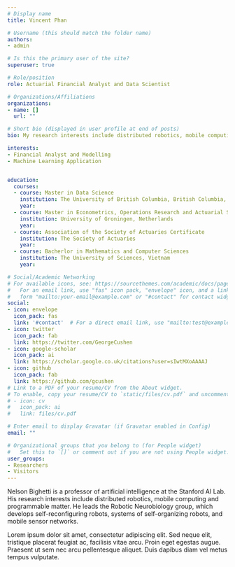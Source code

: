 ```yaml
---
# Display name
title: Vincent Phan

# Username (this should match the folder name)
authors:
- admin

# Is this the primary user of the site?
superuser: true

# Role/position
role: Actuarial Financial Analyst and Data Scientist

# Organizations/Affiliations
organizations:
- name: []
  url: ""

# Short bio (displayed in user profile at end of posts)
bio: My research interests include distributed robotics, mobile computing and programmable matter.

interests:
- Financial Analyst and Modelling
- Machine Learning Application


education:
  courses:
  - course: Master in Data Science
    institution: The University of British Columbia, British Columbia, Canada
    year: 
  - course: Master in Econometrics, Operations Research and Actuarial Studies (Huygens Scholarship)  
    institution: University of Groningen, Netherlands
    year: 
  - course: Association of the Society of Actuaries Certificate
    institution: The Society of Actuaries
    year: 
  - course: Bacherlor in Mathematics and Computer Sciences
    institution: The University of Sciences, Vietnam
    year: 

# Social/Academic Networking
# For available icons, see: https://sourcethemes.com/academic/docs/page-builder/#icons
#   For an email link, use "fas" icon pack, "envelope" icon, and a link in the
#   form "mailto:your-email@example.com" or "#contact" for contact widget.
social:
- icon: envelope
  icon_pack: fas
  link: '#contact'  # For a direct email link, use "mailto:test@example.org".
- icon: twitter
  icon_pack: fab
  link: https://twitter.com/GeorgeCushen
- icon: google-scholar
  icon_pack: ai
  link: https://scholar.google.co.uk/citations?user=sIwtMXoAAAAJ
- icon: github
  icon_pack: fab
  link: https://github.com/gcushen
# Link to a PDF of your resume/CV from the About widget.
# To enable, copy your resume/CV to `static/files/cv.pdf` and uncomment the lines below.
# - icon: cv
#   icon_pack: ai
#   link: files/cv.pdf

# Enter email to display Gravatar (if Gravatar enabled in Config)
email: ""

# Organizational groups that you belong to (for People widget)
#   Set this to `[]` or comment out if you are not using People widget.
user_groups:
- Researchers
- Visitors
---
```


Nelson Bighetti is a professor of artificial intelligence at the Stanford AI Lab. His research interests include distributed robotics, mobile computing and programmable matter. He leads the Robotic Neurobiology group, which develops self-reconfiguring robots, systems of self-organizing robots, and mobile sensor networks.

Lorem ipsum dolor sit amet, consectetur adipiscing elit. Sed neque elit, tristique placerat feugiat ac, facilisis vitae arcu. Proin eget egestas augue. Praesent ut sem nec arcu pellentesque aliquet. Duis dapibus diam vel metus tempus vulputate.

